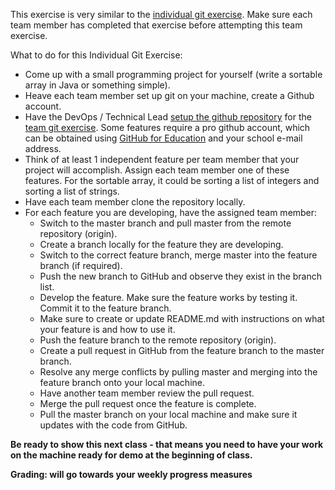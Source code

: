 This exercise is very similar to the [individual git exercise](./git_exercise_individual.md).  Make sure each team member has completed that exercise before attempting this team exercise.

What to do for this Individual Git Exercise:

- Come up with a small programming project for yourself (write a sortable array in Java or something simple).
- Heave each team member set up git on your machine, create a Github account.
- Have the DevOps / Technical Lead [setup the github repository](./docs/technical/git_basics.md) for the [team git exercise](./docs/technical/git_exercise_team.md).  Some features require a pro github account, which can be obtained using [GitHub for Education](https://education.github.com/pack) and your school e-mail address.
- Think of at least 1 independent feature per team member that your project will accomplish.  Assign each team member one of these features.  For the sortable array, it could be sorting a list of integers and sorting a list of strings.
- Have each team member clone the repository locally.
- For each feature you are developing, have the assigned team member:
    - Switch to the master branch and pull master from the remote repository (origin).
    - Create a branch locally for the feature they are developing.
    - Switch to the correct feature branch, merge master into the feature branch (if required).
    - Push the new branch to GitHub and observe they exist in the branch list.
    - Develop the feature.  Make sure the feature works by testing it.  Commit it to the feature branch.
    - Make sure to create or update README.md with instructions on what your feature is and how to use it.
    - Push the feature branch to the remote repository (origin).
    - Create a pull request in GitHub from the feature branch to the master branch.
    - Resolve any merge conflicts by pulling master and merging into the feature branch onto your local machine.
    - Have another team member review the pull request.
    - Merge the pull request once the feature is complete.
    - Pull the master branch on your local machine and make sure it updates with the code from GitHub.

**Be ready to show this next class - that means you need to have your work on the machine ready for demo at the beginning of class.**

**Grading: will go towards your weekly progress measures**